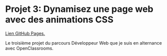 
# Projet 3: Dynamisez une page web avec des animations CSS

[Lien GitHub Pages.](https://adrianpaulstaron.github.io/OCP3/)

Le troisième projet du parcours Développeur Web que je suis en alternance avec OpenClassrooms.
